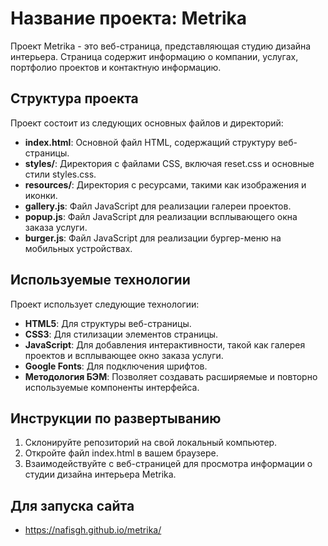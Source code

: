 # Название проекта: Metrika

Проект Metrika - это веб-страница, представляющая студию дизайна интерьера. Страница содержит информацию о компании, услугах, портфолио проектов и контактную информацию.

## Структура проекта

Проект состоит из следующих основных файлов и директорий:

- **index.html**: Основной файл HTML, содержащий структуру веб-страницы.
- **styles/**: Директория с файлами CSS, включая reset.css и основные стили styles.css.
- **resources/**: Директория с ресурсами, такими как изображения и иконки.
- **gallery.js**: Файл JavaScript для реализации галереи проектов.
- **popup.js**: Файл JavaScript для реализации всплывающего окна заказа услуги.
- **burger.js**: Файл JavaScript для реализации бургер-меню на мобильных устройствах.

## Используемые технологии

Проект использует следующие технологии:

- **HTML5**: Для структуры веб-страницы.
- **CSS3**: Для стилизации элементов страницы.
- **JavaScript**: Для добавления интерактивности, такой как галерея проектов и всплывающее окно заказа услуги.
- **Google Fonts**: Для подключения шрифтов.
- **Методология БЭМ**: Позволяет создавать расширяемые и повторно используемые компоненты интерфейса.

## Инструкции по развертыванию

1. Склонируйте репозиторий на свой локальный компьютер.
2. Откройте файл index.html в вашем браузере.
3. Взаимодействуйте с веб-страницей для просмотра информации о студии дизайна интерьера Metrika.

## Для запуска сайта

- https://nafisgh.github.io/metrika/
